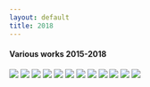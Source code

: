 ```yaml
---
layout: default
title: 2018
---
```


#### Various works 2015-2018

![](/Images/hotdogs.jpg)
![](/Images/iobject.jpg)
![](/Images/brickhole.jpg)
![](/Images/M-7.jpg)
![](/Images/mh-1.jpg)
![](/Images/mh-2.jpg)
![](/Images/mh-3.jpg)
![](/Images/Merideth-3.jpg)
![](/Images/Merideth-1.jpg)
![](/Images/moldedpart.jpg)
![](/Images/TubeTools.jpg)
![](/Images/)
